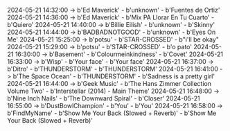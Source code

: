 2024-05-21 14:32:00 -> b'Ed Maverick' - b'unknown' - b'Fuentes de Ortiz'
2024-05-21 14:36:00 -> b'Ed Maverick' - b'Mix PA Llorar En Tu Cuarto' - b'Quiero'
2024-05-21 14:40:00 -> b'Billie Eilish' - b'unknown' - b'Skinny'
2024-05-21 14:44:00 -> b'BADBADNOTGOOD' - b'unknown' - b'Eyes On Me'
2024-05-21 15:25:00 -> b'potsu' - b'STAR-CROSSED' - b"i'll be okay"
2024-05-21 15:29:00 -> b'potsu' - b'STAR-CROSSED' - b'o pato'
2024-05-21 16:30:00 -> b'Basement' - b'Colourmeinkindness' - b'Covet'
2024-05-21 16:33:00 -> b'Wisp' - b'Your face' - b'Your face'
2024-05-21 16:37:00 -> b'Ditro' - b'THUNDERSTORM' - b'THUNDERSTORM'
2024-05-21 16:41:00 -> b'The Space Ocean' - b'THUNDERSTORM' - b'Sadness is a pretty girl'
2024-05-21 16:44:00 -> b'Geek Music' - b'The Hans Zimmer Collection Volume Two' - b'Interstellar (2014) - Main Theme'
2024-05-21 16:48:00 -> b'Nine Inch Nails' - b'The Downward Spiral' - b'Closer'
2024-05-21 16:55:00 -> b'DustBowlChampion' - b'You' - b'You'
2024-05-21 16:58:00 -> b'FindMyName' - b'Show Me Your Back (Slowed + Reverb)' - b'Show Me Your Back (Slowed + Reverb)'
